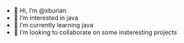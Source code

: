 - 👋 Hi, I’m @xburian
- 👀 I’m interested in java
- 🌱 I’m currently learning java
- 💞️ I’m looking to collaborate on some insteresting projects

<!---
xburian/xburian is a ✨ special ✨ repository because its `README.md` (this file) appears on your GitHub profile.
You can click the Preview link to take a look at your changes.
--->

